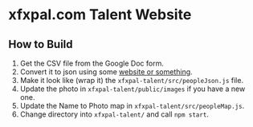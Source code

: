# xfxpal.com Talent Website

## How to Build
1. Get the CSV file from the Google Doc form. 
2. Convert it to json using some [website or something](https://csvjson.com/csv2json).
3. Make it look like (wrap it) the `xfxpal-talent/src/peopleJson.js` file.
4. Update the photo in `xfxpal-talent/public/images` if you have a new one.
5. Update the Name to Photo map in `xfxpal-talent/src/peopleMap.js`.
4. Change directory into `xfxpal-talent/` and call `npm start`.

